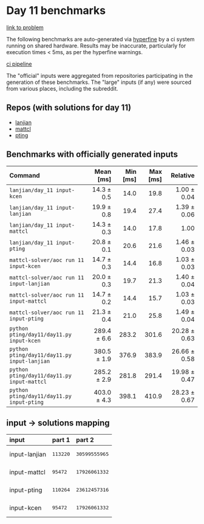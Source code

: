 # Day 11 benchmarks

[link to problem](http://adventofcode.com/2022/day/11)

The following benchmarks are auto-generated via [hyperfine](https://github.com/sharkdp/hyperfine) by a ci system running on shared hardware. Results may be inaccurate, particularly for execution times < 5ms, as per the hyperfine warnings.

[ci pipeline](http://ci.papercode.net:8080/teams/aoc2022/pipelines/aoc-compare-2022)

The "official" inputs were aggregated from repositories participating in the generation of these benchmarks. The "large" inputs (if any) were sourced from various places, including the subreddit.

## Repos (with solutions for day 11)


- [lanjian](https://github.com/LanJian/aoc-2022)
- [mattcl](https://github.com/mattcl/aoc2022)
- [pting](https://github.com/pting/aoc2022)

## Benchmarks with officially generated inputs
| Command | Mean [ms] | Min [ms] | Max [ms] | Relative |
|:---|---:|---:|---:|---:|
| `lanjian/day_11 input-kcen` | 14.3 ± 0.5 | 14.0 | 19.8 | 1.00 ± 0.04 |
| `lanjian/day_11 input-lanjian` | 19.9 ± 0.8 | 19.4 | 27.4 | 1.39 ± 0.06 |
| `lanjian/day_11 input-mattcl` | 14.3 ± 0.3 | 14.0 | 17.8 | 1.00 |
| `lanjian/day_11 input-pting` | 20.8 ± 0.1 | 20.6 | 21.6 | 1.46 ± 0.03 |
| `mattcl-solver/aoc run 11 input-kcen` | 14.7 ± 0.3 | 14.4 | 16.8 | 1.03 ± 0.03 |
| `mattcl-solver/aoc run 11 input-lanjian` | 20.0 ± 0.3 | 19.7 | 21.3 | 1.40 ± 0.04 |
| `mattcl-solver/aoc run 11 input-mattcl` | 14.7 ± 0.2 | 14.4 | 15.7 | 1.03 ± 0.03 |
| `mattcl-solver/aoc run 11 input-pting` | 21.3 ± 0.4 | 21.0 | 25.8 | 1.49 ± 0.04 |
| `python pting/day11/day11.py input-kcen` | 289.4 ± 6.6 | 283.2 | 301.6 | 20.28 ± 0.63 |
| `python pting/day11/day11.py input-lanjian` | 380.5 ± 1.9 | 376.9 | 383.9 | 26.66 ± 0.58 |
| `python pting/day11/day11.py input-mattcl` | 285.2 ± 2.9 | 281.8 | 291.4 | 19.98 ± 0.47 |
| `python pting/day11/day11.py input-pting` | 403.0 ± 4.3 | 398.1 | 410.9 | 28.23 ± 0.67 |

## input -> solutions mapping
|input|part 1|part 2|
|:---|:---|:---|
|input-lanjian|<pre>113220</pre>|<pre>30599555965</pre>|
|input-mattcl|<pre>95472</pre>|<pre>17926061332</pre>|
|input-pting|<pre>110264</pre>|<pre>23612457316</pre>|
|input-kcen|<pre>95472</pre>|<pre>17926061332</pre>|
